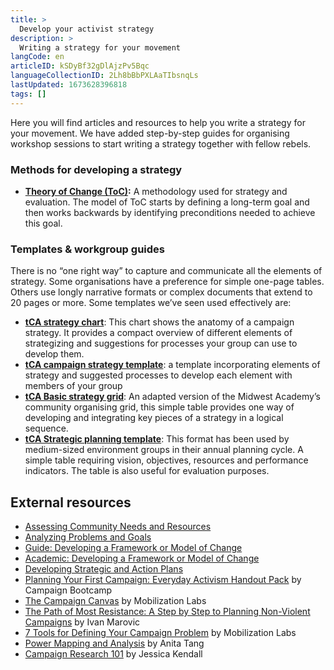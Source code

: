 ```yaml
---
title: >
  Develop your activist strategy
description: >
  Writing a strategy for your movement
langCode: en
articleID: kSDyBf32gDlAjzPv5Bqc
languageCollectionID: 2Lh8bBbPXLAaTIbsnqLs
lastUpdated: 1673628396818
tags: []
---
```


Here you will find articles and resources to help you write a strategy for your movement. We have added step-by-step guides for organising workshop sessions to start writing a strategy together with fellow rebels.

### Methods for developing a strategy

-   [**Theory of Change (ToC)**](/theory/change)**:** A methodology used for strategy and evaluation. The model of ToC starts by defining a long-term goal and then works backwards by identifying preconditions needed to achieve this goal.

### **Templates & workgroup guides**

There is no “one right way” to capture and communicate all the elements of strategy. Some organisations have a preference for simple one-page tables. Others use longly narrative formats or complex documents that extend to 20 pages or more. Some templates we’ve seen used effectively are:

-   [**tCA strategy chart**](https://thechangeagency.org/tca-strategy-chart/): This chart shows the anatomy of a campaign strategy. It provides a compact overview of different elements of strategizing and suggestions for processes your group can use to develop them.
-   [**tCA campaign strategy template**](https://thechangeagency.org/tca-campaign-strategy-template/): a template incorporating elements of strategy and suggested processes to develop each element with members of your group
-   [**tCA Basic strategy grid**](https://thechangeagency.org/basic-strategy-grid/): An adapted version of the Midwest Academy’s community organising grid, this simple table provides one way of developing and integrating key pieces of a strategy in a logical sequence.
-   [**tCA Strategic planning template**](https://thechangeagency.org/strategic-planning-template-2/): This format has been used by medium-sized environment groups in their annual planning cycle. A simple table requiring vision, objectives, resources and performance indicators. The table is also useful for evaluation purposes.

## External resources

-   [Assessing Community Needs and Resources](https://ctb.ku.edu/en/assessing-community-needs-and-resources)
-   [Analyzing Problems and Goals](https://ctb.ku.edu/en/analyzing-problems-and-goals)
-   [Guide: Developing a Framework or Model of Change](https://ctb.ku.edu/en/4-developing-framework-or-model-change)
-   [Academic: Developing a Framework or Model of Change](https://ctb.ku.edu/en/best-change-processes/developing-a-framework-or-model-of-change/overview)
-   [Developing Strategic and Action Plans](https://ctb.ku.edu/en/developing-strategic-and-action-plans)
-   [Planning Your First Campaign: Everyday Activism Handout Pack](https://commonslibrary.org/planning-your-first-campaign-everyday-activism-handout-pack/) by Campaign Bootcamp
-   [The Campaign Canvas](https://commonslibrary.org/the-campaign-canvas/) by Mobilization Labs
-   [The Path of Most Resistance: A Step by Step to Planning Non-Violent Campaigns](https://commonslibrary.org/the-path-of-most-resistance-a-step-by-step-guide-to-planning-nonviolent-campaigns/) by Ivan Marovic
-   [7 Tools for Defining Your Campaign Problem](https://commonslibrary.org/7-tools-for-defining-your-campaign-problem/) by Mobilization Labs
-   [Power Mapping and Analysis](https://commonslibrary.org/guide-power-mapping-and-analysis/) by Anita Tang
-   [Campaign Research 101](https://commonslibrary.org/campaign-research-101/) by Jessica Kendall